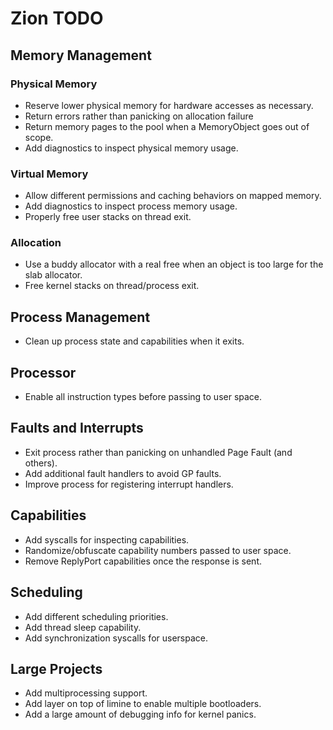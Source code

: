 # Zion TODO

## Memory Management

### Physical Memory

- Reserve lower physical memory for hardware accesses as necessary.
- Return errors rather than panicking on allocation failure
- Return memory pages to the pool when a MemoryObject goes out of scope.
- Add diagnostics to inspect physical memory usage.

### Virtual Memory

- Allow different permissions and caching behaviors on mapped memory.
- Add diagnostics to inspect process memory usage.
- Properly free user stacks on thread exit.

### Allocation

- Use a buddy allocator with a real free when an object is too large for
  the slab allocator.
- Free kernel stacks on thread/process exit.

## Process Management

- Clean up process state and capabilities when it exits.

## Processor

- Enable all instruction types before passing to user space.

## Faults and Interrupts

- Exit process rather than panicking on unhandled Page Fault (and others).
- Add additional fault handlers to avoid GP faults.
- Improve process for registering interrupt handlers.

## Capabilities

- Add syscalls for inspecting capabilities.
- Randomize/obfuscate capability numbers passed to user space.
- Remove ReplyPort capabilities once the response is sent.

## Scheduling

- Add different scheduling priorities.
- Add thread sleep capability.
- Add synchronization syscalls for userspace.

## Large Projects

- Add multiprocessing support.
- Add layer on top of limine to enable multiple bootloaders.
- Add a large amount of debugging info for kernel panics.
